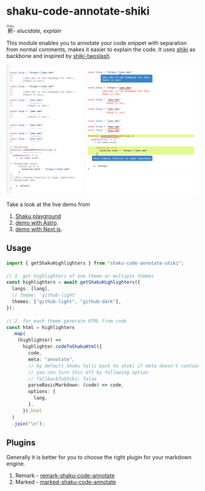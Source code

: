 # shaku-code-annotate-shiki

<ruby>釈<rp>(<rp><rt>Shaku</rt><rp>)<rp></ruby>- _elucidate, explain_

This module enables you to annotate your code snippet with separation from normal comments,
makes it easier to explain the code. It uses [shiki](https://github.com/shikijs/shiki) as backbone and inspired by [shiki-twoslash](https://shikijs.github.io/twoslash/).

![](./docs/static/shaku-code-annotate-screenshot.png)

Take a look at the live demo from

1. [Shaku playground](https://shaku-web.vercel.app)
2. [demo with Astro](https://stackblitz.com/edit/github-yunziv?file=src%2Fcontent%2Fblog%2Fshaku.mdx).
3. [demo with Next.js](https://stackblitz.com/edit/github-hrpoqm-zfq1kt?file=pages%2Findex.mdx).

## Usage

```ts
import { getShakuHighlighters } from "shaku-code-annotate-shiki";

// 1. get highlighters of one theme or multiple themes
const highlighters = await getShakuHighlighters({
  langs: [lang],
  // theme: 'github-light'
  themes: ["github-light", "github-dark"],
});

// 2. for each theme generate HTML from code
const html = highlighters
  .map(
    (highlighter) =>
      highlighter.codeToShakuHtml({
        code,
        meta: "annotate",
        // by default Shaku falls back to shiki if meta doesn't contain "annotate"
        // you can turn this off by following option
        // fallbackToShiki: false
        parseBasicMarkdown: (code) => code,
        options: {
          lang,
        },
      }).html
  )
  .join("\n");
```

## Plugins

Generally it is better for you to choose the right plugin for your markdown engine.

1. Remark - [remark-shaku-code-annotate](../remark-shaku-code-annotate/)
2. Marked - [marked-shaku-code-annotate](../marked-shaku-code-annotate/)
